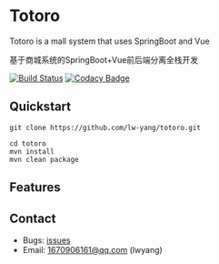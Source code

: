 # Totoro

Totoro is a mall system that uses SpringBoot and Vue

基于商城系统的SpringBoot+Vue前后端分离全栈开发

[![Build Status](https://travis-ci.org/lw-yang/totoro.svg?branch=master)](https://travis-ci.org/lw-yang/totoro.svg?branch=master)
[![Codacy Badge](https://api.codacy.com/project/badge/Grade/17d9fa77d592412293c46fd328f49c3c)](https://www.codacy.com/manual/1670906161/totoro_2?utm_source=github.com&amp;utm_medium=referral&amp;utm_content=lw-yang/totoro&amp;utm_campaign=Badge_Grade)

## Quickstart

```shell script
git clone https://github.com/lw-yang/totoro.git
```
```shell script
cd totoro
mvn install
mvn clean package
```

## Features

## Contact
- Bugs: [issues](https://github.com/lw-yang/totoro/issues)
- Email: 1670906161@qq.com (lwyang)
